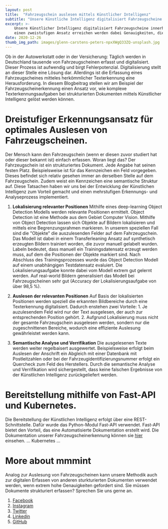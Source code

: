 ```yaml
---
layout: post
title:  "Fahrzeugschein auslesen mittels Künstlicher Intelligenz"
subtitle: "Unsere Künstliche Intelligenz digitalisiert Fahrzeugscheine und optimiert Ihre Prozesse."
excerpt: >-
    Unsere Künstlicher Intelligenz digitalisiert Fahrzeugscheine innerhalb weniger Sekunden. Durch
    einen zweistufigen Ansatz erreichen werden dabei Genauigkeiten, die die Ergebnisse einer herkömmlicher Texterkennung deutlich übersteigen.
date: 2020-12-26
thumb_img_path: images/glenn-carstens-peters-npxXWgQ33ZQ-unsplash.jpg
---
```


Ob in der Autowerkstatt oder in der Versicherung: Täglich werden in Deutschland tausende von Fahrzeugscheinen erfasst und digitalisiert. Dieser Prozess ist aufwendig und birgt Fehlerpotenzial. Digitalisierung stellt an dieser Stelle eine Lösung dar. Allerdings ist die Erfassung eines Fahrzeugscheines mitteles herkömmlicher Texterkennung eine Herausforderung. In diesem Blogbeitrag stellen wir am Beispiel der Fahrzeugscheinerkennung einen Ansatz vor, wie komplexe Texterkennungsaufgaben bei strukturierten Dokumenten mittels Künstlicher Intelligenz gelöst werden können.

# Dreistufiger Erkennungsansatz für optimales Auslesen von Fahrzeugscheinen.

Der Mensch kann den Fahrzeugschein (wenn er diesen zuvor studiert hat oder dieser bekannt ist) einfach erfassen. Woran liegt das? Der Fahrzeugschein ist ein strukturiertes Dokument. Jede Angabe hat seinen festen Platz. Beispielsweise ist für das Kennzeichen ein Feld vorgegeben. Dieses befindet sich relativ gesehen immer an derselben Stelle auf dem Fahrzeugschein. Zudem weist ein Kennzeichen eine semantische Struktur auf. Diese Tatsachen haben wir uns bei der Entwicklung der Künstlichen Intelligenz zum Vorteil gemacht und einen mehrstufigen Erkennungs- und Analyseprozess implementiert.

1. **Lokalisierung relevanter Positionen** Mithilfe eines deep-learning Object Detection Modells werden relevante Positionen ermittelt. Object Detection ist eine Methode aus dem Gebiet Computer Vision. Mithilfe von Object Detection lassen sich Objekte auf Bildern lokalisieren und mittels eine Begrenzungsrahmen markieren. In unserem speziellen Fall sind die "Objekte" die auszulesenden Felder auf dem Fahrzeugschein. Das Modell ist dabei in einem Transferleaning Ansatz auf synthetisch erzeugten Bildern trainiert worden, die zuvor manuell gelabelt wurden. Labeln bedeutet, dass manuell ein Trainingsdatensatz erzeugt werden muss, auf dem die Positionen der Objekte markiert sind. Nach Abschluss des Trainingsprozesses wurde das Object Detection Modell auf einem unabhängigen Testdatensatz evaluiert. Die Lokalisierungsaufgabe konnte dabei vom Modell extrem gut gelernt werden. Auf real-world Bildern generalisiert das Modell bei Fahrzeugscheinen sehr gut (Accuracy der Lokalisierungsaufgabe von über 98,5 %).

2. **Auslesen der relevanten Positionen** Auf Basis der lokalisierten Positionen werden speziell die erkannten Bildbereiche durch eine Texterkennung digitalisiert. Dadurch enstehen zwei Vorteile: 1. Je auzulesendem Feld wird nur der Text ausgelesen, der auch zur entsprechenden Position gehört. 2. Aufgrund Lokalisierung muss nicht der gesamte Fahrzeugschein ausgelesen werden, sondern nur die zugeschnittenen Bereiche, wodurch eine effiziente Auslesung gewährleistet werden kann.

3. **Semantische Analyse und Verrifikation** Die ausgelesenen Texte werden weiter regelbaisert ausgewertet. Beispielsweise erfolgt beim Auslesen der Anschrift ein Abgleich mit einer Datenbank mit Postleitzahlen oder bei der Fahrzeugidentifizierungsnummer erfolgt ein Quercheck zum Feld des Herstellers. Durch die semantische Analyse und Verrifikation wird sichergestellt, dass keine falschen Ergebnisse von der Künstlichen Intelligenz zurückgeliefert werden.

# Bereitstellung mithilfe von Fast-API und Kubernetes.
Die Bereitstellung der Künstlichen Intelligenz erfolgt über eine REST-Schnittstelle. Dafür wurde das Python-Modul Fast-API verwendet. Fast-API bietet den Vorteil, das eine Automatisierte Dokumentation erstellt wird. Die Dokumentation unserer Fahrzeugscheinerkennung können sie [hier](https://api.mmmint.ai/fahrzeugschein/v1/docs) einsehen. ... Kubernetes ...


# More about mmmint

Analog zur Auslesung von Fahrzeugscheinen kann unsere Methodik auch zur digitalen Erfassen von anderen sturkturierten Dokumenten verwendet werden, wenn extrem hohe Genauigkeiten gefordert sind. Sie müssen Dokumente strukturiert erfassen? Sprechen Sie uns gerne an.

1. [Facebook](https://www.facebook.com/mmmintai/)
2. [Instagram](https://instagram.com/mmmint.ai/)
3. [Twitter](https://twitter.com/mmmint_ai/)
4. [Linkedin](https://linkedin.com/company/mmmint-ai/)
5. [GitHub](https://github.com/mmmint-ai/)

